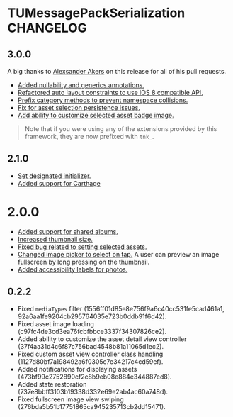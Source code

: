 # TUMessagePackSerialization CHANGELOG

## 3.0.0

A big thanks to [Alexsander Akers](https://github.com/a2) on this release for all of his pull requests.

- [Added nullability and generics annotations.](https://github.com/davbeck/TNKImagePickerController/pull/8)
- [Refactored auto layout constraints to use iOS 8 compatible API.](https://github.com/davbeck/TNKImagePickerController/pull/2)
- [Prefix category methods to prevent namespace collisions.](https://github.com/davbeck/TNKImagePickerController/pull/3)
- [Fix for asset selection persistence issues.](https://github.com/davbeck/TNKImagePickerController/pull/9)
- [Add ability to customize selected asset badge image.](https://github.com/davbeck/TNKImagePickerController/pull/10)

> Note that if you were using any of the extensions provided by this framework, they are now prefixed with `tnk_`.

## 2.1.0

- [Set designated initializer.](https://github.com/davbeck/TNKImagePickerController/commit/dfe88eb9f49963c2ed72110edd5d23b020ac73f3)
- [Added support for Carthage](https://github.com/davbeck/TNKImagePickerController/commit/13e3211dbd51e7667d38bd1ce240a869dae7b305)

# 2.0.0

- [Added support for shared albums.](https://github.com/davbeck/TNKImagePickerController/commit/c29025aadfe2a02f0ce3c0b06d3c98b47c6d1aec)
- [Increased thumbnail size.](https://github.com/davbeck/TNKImagePickerController/commit/b42add14e0d7656ea297ee08d51ec48c762715ca)
- [Fixed bug related to setting selected assets.](https://github.com/davbeck/TNKImagePickerController/commit/34e57a20fcb88dcceecf3a25da4472ef47c7d58a)
- [Changed image picker to select on tap.](https://github.com/davbeck/TNKImagePickerController/commit/89849dacd48438399efabc539f5aae39487beb42) A user can preview an image fullscreen by long pressing on the thumbnail.
- [Added accessibility labels for photos.](https://github.com/davbeck/TNKImagePickerController/commit/0c6541059e1959d2d13f72786ef3ec82cb20b21f)

## 0.2.2

- Fixed `mediaTypes` filter (1556ff01d85e8e756f9a6c40cc531fe5cad461a1, 92a6aa1fe9204cb295764035e723b0ddb91f6d42).
- Fixed asset image loading (c97fc4de3cd3ea76fcbfbbce3337f34307826ce2).
- Added ability to customize the asset detail view controller (37f4aa31d4c6f87c756bad4548b81a11065d1ec2).
- Fixed custom asset view controller class handling (1127d80bf7a198492a6f0305c7e34217c4cd59ef).
- Added notifications for displaying assets (473bf99c2752890cf2c8b9eb08e884e344887ed8).
- Added state restoration (737e8bbff3103b19338d332e69e2ab4ac60a748d).
- Fixed fullscreen image view swiping (276bda5b51b17751865ca945235713cb2dd15471).
